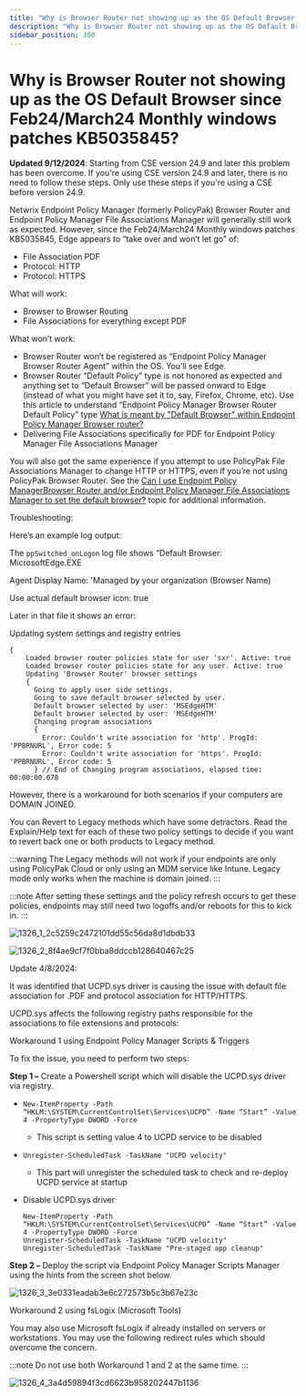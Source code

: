 ```yaml
---
title: "Why is Browser Router not showing up as the OS Default Browser since Feb24/March24 Monthly windows patches KB5035845?"
description: "Why is Browser Router not showing up as the OS Default Browser since Feb24/March24 Monthly windows patches KB5035845?"
sidebar_position: 300
---
```


# Why is Browser Router not showing up as the OS Default Browser since Feb24/March24 Monthly windows patches KB5035845?

**Updated 9/12/2024**: Starting from CSE version 24.9 and later this problem has been overcome. If
you're using CSE version 24.9 and later, there is no need to follow these steps. Only use these
steps if you're using a CSE before version 24.9.

Netwrix Endpoint Policy Manager (formerly PolicyPak) Browser Router and Endpoint Policy Manager File
Associations Manager will generally still work as expected. However, since the Feb24/March24 Monthly
windows patches KB5035845, Edge appears to “take over and won’t let go” of:

- File Association PDF
- Protocol: HTTP
- Protocol: HTTPS

What will work:

- Browser to Browser Routing
- File Associations for everything except PDF

What won’t work:

- Browser Router won’t be registered as “Endpoint Policy Manager Browser Router Agent” within the
  OS. You’ll see Edge.
- Browser Router “Default Policy” type is not honored as expected and anything set to “Default
  Browser” will be passed onward to Edge (instead of what you might have set it to, say, Firefox,
  Chrome, etc). Use this article to understand “Endpoint Policy Manager Browser Router Default
  Policy” type
  [What is meant by "Default Browser" within Endpoint Policy Manager Browser router?](/docs/endpointpolicymanager/components/browserrouter/knowledgebase/tipsandtricks/defined.md)
- Delivering File Associations specifically for PDF for Endpoint Policy Manager File Associations
  Manager

You will also get the same experience if you attempt to use PolicyPak File Associations Manager to
change HTTP or HTTPS, even if you’re not using PolicyPak Browser Router. See the
[Can I use Endpoint Policy ManagerBrowser Router and/or Endpoint Policy Manager File Associations Manager to set the default browser?](/docs/endpointpolicymanager/components/fileassociationsmanager/knowledgebase/troubleshooting/defaultbrowser.md)
topic for additional information.

Troubleshooting:

Here’s an example log output:

The `ppSwitched_onLogon` log file shows “Default Browser: MicrosoftEdge.EXE

Agent Display Name: 'Managed by your organization (Browser Name)

Use actual default browser icon: true

Later in that file it shows an error:

Updating system settings and registry entries

```
{
    Loaded browser router policies state for user 'sxr'. Active: true
    Loaded browser router policies state for any user. Active: true
    Updating 'Browser Router' browser settings
    {
      Going to apply user side settings.
      Going to save default browser selected by user.
      Default browser selected by user: 'MSEdgeHTM'
      Default browser selected by user: 'MSEdgeHTM'
      Changing program associations
      {
        Error: Couldn't write association for 'http'. ProgId: 'PPBRNURL', Error code: 5
        Error: Couldn't write association for 'https'. ProgId: 'PPBRNURL', Error code: 5
      } // End of Changing program associations, elapsed time: 00:00:00.078 

```

However, there is a workaround for both scenarios if your computers are DOMAIN JOINED.

You can Revert to Legacy methods which have some detractors. Read the Explain/Help text for each of
these two policy settings to decide if you want to revert back one or both products to Legacy
method.

:::warning
The Legacy methods will not work if your endpoints are only using PolicyPak Cloud or
only using an MDM service like Intune. Legacy mode only works when the machine is domain joined.
:::


:::note
After setting these settings and the policy refresh occurs to get these policies,
endpoints may still need two logoffs and/or reboots for this to kick in.
:::


![1326_1_2c5259c2472101dd55c56da8d1dbdb33](/images/endpointpolicymanager/troubleshooting/browserrouter/1326_1_2c5259c2472101dd55c56da8d1dbdb33.webp)

![1326_2_8f4ae9cf7f0bba8ddccb128640467c25](/images/endpointpolicymanager/troubleshooting/browserrouter/1326_2_8f4ae9cf7f0bba8ddccb128640467c25.webp)

Update 4/8/2024:

It was identified that UCPD.sys driver is causing the issue with default file association for .PDF
and protocol association for HTTP/HTTPS.

UCPD.sys affects the following registry paths responsible for the associations to file extensions
and protocols:

Workaround 1 using Endpoint Policy Manager Scripts & Triggers

To fix the issue, you need to perform two steps:

**Step 1 –** Create a Powershell script which will disable the UCPD.sys driver via registry.

- `New-ItemProperty -Path “HKLM:\SYSTEM\CurrentControlSet\Services\UCPD” -Name “Start” -Value 4 -PropertyType DWORD -Force`

  - This script is setting value 4 to UCPD service to be disabled

- `Unregister-ScheduledTask -TaskName "UCPD velocity"`

  - This part will unregister the scheduled task to check and re-deploy UCPD service at startup

- Disable UCPD.sys driver

  ```
  New-ItemProperty -Path “HKLM:\SYSTEM\CurrentControlSet\Services\UCPD” -Name “Start” -Value 4 -PropertyType DWORD -Force
  Unregister-ScheduledTask -TaskName "UCPD velocity"
  Unregister-ScheduledTask -TaskName "Pre-staged app cleanup"
  ```

**Step 2 –** Deploy the script via Endpoint Policy Manager Scripts Manager using the hints from the
screen shot below.

![1326_3_3e0331eadab3e6c272573b5c3b67e23c](/images/endpointpolicymanager/troubleshooting/browserrouter/1326_3_3e0331eadab3e6c272573b5c3b67e23c.webp)

Workaround 2 using fsLogix (Microsoft Tools)

You may also use Microsoft fsLogix if already installed on servers or workstations. You may use the
following redirect rules which should overcome the concern.

:::note
Do not use both Workaround 1 and 2 at the same time.
:::


![1326_4_3a4d59894f3cd6623b958202447b1136](/images/endpointpolicymanager/troubleshooting/browserrouter/1326_4_3a4d59894f3cd6623b958202447b1136.webp)
